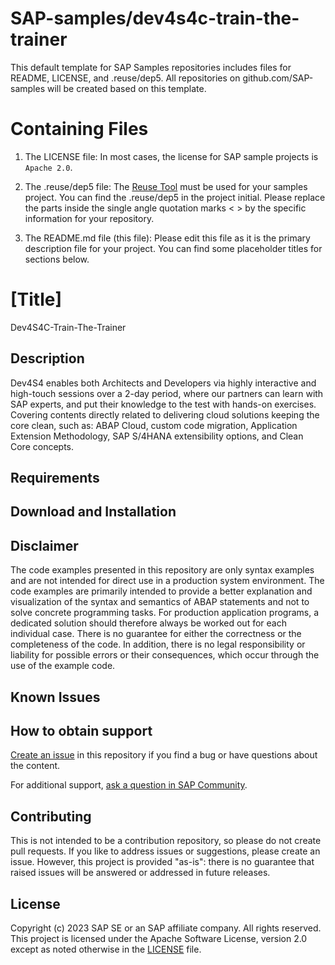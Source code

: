 # SAP-samples/dev4s4c-train-the-trainer
This default template for SAP Samples repositories includes files for README, LICENSE, and .reuse/dep5. All repositories on github.com/SAP-samples will be created based on this template.

# Containing Files

1. The LICENSE file:
In most cases, the license for SAP sample projects is `Apache 2.0`.

2. The .reuse/dep5 file: 
The [Reuse Tool](https://reuse.software/) must be used for your samples project. You can find the .reuse/dep5 in the project initial. Please replace the parts inside the single angle quotation marks < > by the specific information for your repository.

3. The README.md file (this file):
Please edit this file as it is the primary description file for your project. You can find some placeholder titles for sections below.

# [Title]
Dev4S4C-Train-The-Trainer

<!--- Register repository https://api.reuse.software/register, then add REUSE badge:
[![REUSE status](https://api.reuse.software/badge/github.com/SAP-samples/REPO-NAME)](https://api.reuse.software/info/github.com/SAP-samples/REPO-NAME)
-->

## Description

Dev4S4 enables both Architects and Developers via highly interactive and high-touch sessions over a 2-day period, where our partners can learn with SAP experts, and put their knowledge to the test with hands-on exercises.
Covering contents directly related to delivering cloud solutions keeping the core clean, such as: ABAP Cloud, custom code migration, Application Extension Methodology, SAP S/4HANA extensibility options, and Clean Core concepts.


## Requirements

## Download and Installation

## Disclaimer
The code examples presented in this repository are only syntax examples and are not intended for direct use in a production system environment. The code examples are primarily intended to provide a better explanation and visualization of the syntax and semantics of ABAP statements and not to solve concrete programming tasks. For production application programs, a dedicated solution should therefore always be worked out for each individual case. There is no guarantee for either the correctness or the completeness of the code. In addition, there is no legal responsibility or liability for possible errors or their consequences, which occur through the use of the example code.

## Known Issues
<!-- You may simply state "No known issues. -->

## How to obtain support
[Create an issue](https://github.com/SAP-samples/<repository-name>/issues) in this repository if you find a bug or have questions about the content.
 
For additional support, [ask a question in SAP Community](https://answers.sap.com/questions/ask.html).

## Contributing
This is not intended to be a contribution repository, so please do not create pull requests. If you like to address issues or suggestions, please create an issue. However, this project is provided "as-is": there is no guarantee that raised issues will be answered or addressed in future releases.

## License
Copyright (c) 2023 SAP SE or an SAP affiliate company. All rights reserved. This project is licensed under the Apache Software License, version 2.0 except as noted otherwise in the [LICENSE](LICENSE) file.
